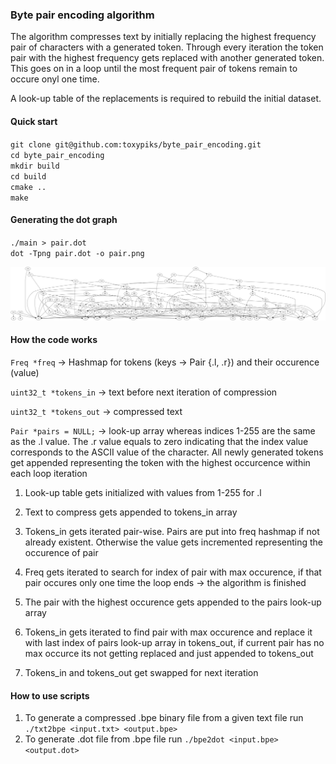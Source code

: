 ### Byte pair encoding algorithm

The algorithm compresses text by initially replacing the highest frequency pair of characters with a generated token. Through every iteration the token pair with the highest frequency gets replaced with another generated token. This goes on in a loop until the most frequent pair of tokens remain to occure onyl one time.

A look-up table of the replacements is required to rebuild the initial dataset.

#### Quick start

`git clone git@github.com:toxypiks/byte_pair_encoding.git` <br/>
`cd byte_pair_encoding`<br/>
`mkdir build`<br/>
`cd build`<br/>
`cmake ..`<br/>
`make`<br/>

#### Generating the dot graph

`./main > pair.dot`<br/>
`dot -Tpng pair.dot -o pair.png`<br/>

![Alt text](./dot_graph/pair.png)


#### How the code works

`Freq *freq` -> Hashmap for tokens (keys -> Pair {.l, .r}) and their occurence (value)

`uint32_t *tokens_in` -> text before next iteration of compression

`uint32_t *tokens_out` -> compressed text

`Pair *pairs = NULL;` -> look-up array whereas indices 1-255 are the same as the .l value. The .r value equals to zero indicating that the index value corresponds to the ASCII value of the character. All newly generated tokens get appended representing the token with the highest occurcence within each loop iteration

1. Look-up table gets initialized with values from 1-255 for .l

2. Text to compress gets appended to tokens_in array

3. Tokens_in gets iterated pair-wise. Pairs are put into freq hashmap if not already existent. Otherwise the value gets incremented representing the occurence of pair

4. Freq gets iterated to search for index of pair with max occurence, if that pair occures only one time the loop ends -> the algorithm is finished

5. The pair with the highest occurence gets appended to the pairs look-up array

6. Tokens_in gets iterated to find pair with max occurence and replace it with last index of pairs look-up array in tokens_out, if current pair has no max occurce its not getting replaced and just appended to tokens_out

7. Tokens_in and tokens_out get swapped for next iteration

#### How to use scripts

1. To generate a compressed .bpe binary file from a given text file run `./txt2bpe <input.txt> <output.bpe>`
2. To generate .dot file from .bpe file run `./bpe2dot <input.bpe> <output.dot>`
